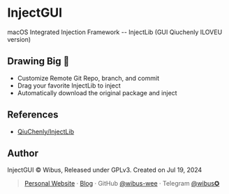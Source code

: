 # InjectGUI

macOS Integrated Injection Framework -- InjectLib (GUI Qiuchenly ILOVEU version)

## Drawing Big 🍪

- Customize Remote Git Repo, branch, and commit
- Drag your favorite InjectLib to inject
- Automatically download the original package and inject

## References

- [QiuChenly/InjectLib](https://github.com/QiuChenly/InjectLib)

## Author

InjectGUI © Wibus, Released under GPLv3. Created on Jul 19, 2024

> [Personal Website](http://wibus.ren/) · [Blog](https://blog.wibus.ren/) · GitHub [@wibus-wee](https://github.com/wibus-wee/) · Telegram [@wibus✪](https://t.me/wibus_wee)
